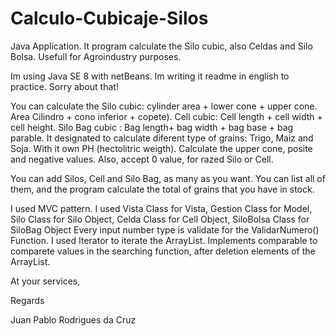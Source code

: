 # Calculo-Cubicaje-Silos
Java Application. It program calculate the Silo cubic, also Celdas and Silo Bolsa. Usefull for Agroindustry purposes. 

Im using Java SE 8 with netBeans. Im writing it readme in english to practice. Sorry about that!

You can calculate the Silo cubic: cylinder area + lower cone + upper cone. Area Cilindro + cono inferior + copete).
Cell cubic: Cell length + cell width + cell height. 
Silo Bag cubic : Bag length+ bag width + bag base + bag parable. 
It designated to calculate diferent type of grains: Trigo, Maiz and Soja. With it own PH (hectolitric weigth).
Calculate the upper cone, posite and negative values. Also, accept 0 value, for razed Silo or Cell. 

You can add Silos, Cell and Silo Bag, as many as you want.
You can list all of them, and the program calculate the total of grains that you have in stock.

I used MVC pattern.
I used Vista Class for Vista, Gestion Class for Model, Silo Class for Silo Object, Celda Class for Cell Object, SiloBolsa Class for SiloBag Object
Every input number type is validate for the ValidarNumero() Function.
I used Iterator to iterate the ArrayList.
Implements comparable to comparete values in the searching function, after deletion elements of the ArrayList.

At your services,

Regards

Juan Pablo Rodrigues da Cruz
